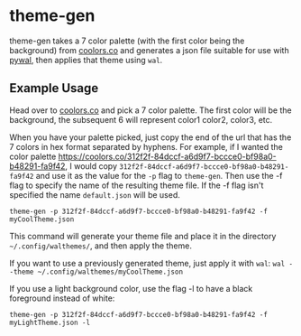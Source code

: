 # theme-gen
theme-gen takes a 7 color palette (with the first color being the background) from [coolors.co](https://coolors.co) and generates
a json file suitable for use with [pywal](https://github.com/dylanaraps/pywal), then applies that theme using `wal`.

## Example Usage
Head over to [coolors.co](https://coolors.io) and pick a 7 color palette. The first color will be the background, the subsequent 6 will represent color1
color2, color3, etc.

When you have your palette picked, just copy the end of the url that has the 7 colors in hex format separated by hyphens. For example, if I wanted
the color palette https://coolors.co/312f2f-84dccf-a6d9f7-bccce0-bf98a0-b48291-fa9f42, I would copy `312f2f-84dccf-a6d9f7-bccce0-bf98a0-b48291-fa9f42`
and use it as the value for the `-p` flag to `theme-gen`. Then use the -f flag to specify the name of the resulting theme file. If the -f flag isn't 
specified the name `default.json` will be used.

`theme-gen -p 312f2f-84dccf-a6d9f7-bccce0-bf98a0-b48291-fa9f42 -f myCoolTheme.json`

This command will generate your theme file and place it in the directory `~/.config/walthemes/`, and then apply the theme.

If you want to use a previously generated theme, just apply it with `wal`: `wal --theme ~/.config/walthemes/myCoolTheme.json`

If you use a light background color, use the flag -l to have a black foreground instead of white:

`theme-gen -p 312f2f-84dccf-a6d9f7-bccce0-bf98a0-b48291-fa9f42 -f myLightTheme.json -l`
